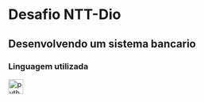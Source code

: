 # Desafio NTT-Dio
## Desenvolvendo um sistema bancario
### Linguagem utilizada
<img src="https://skillicons.dev/icons?i=python" height="30" alt="python logo"  />
